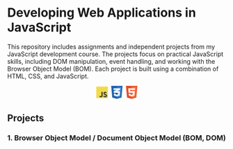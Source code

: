 # Developing Web Applications in JavaScript

This repository includes assignments and independent projects from my JavaScript development course. The projects focus on practical JavaScript skills, including DOM manipulation, event handling, and working with the Browser Object Model (BOM). Each project is built using a combination of HTML, CSS, and JavaScript.

<p align="center">
    <img src="rimg/js_1.png" alt="JavaScript Logo" width="30" height="30">
    <img src="rimg/css_1.png" alt="CSS Logo" width="30" height="30">
    <img src="rimg/html_1.png" alt="HTML Logo" width="30" height="30">
</p>



## Projects

### 1. Browser Object Model /  Document Object Model (BOM, DOM)

